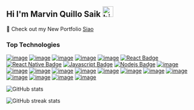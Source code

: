 ## Hi I'm Marvin Quillo Saik <img src="https://user-images.githubusercontent.com/1303154/88677602-1635ba80-d120-11ea-84d8-d263ba5fc3c0.gif" width="28px" height="28px" alt="hi">

🚀 Check out my New Portfolio [Siao](https://alqasimxiao.vercel.app/) 

### Top Technologies

[![image](https://img.shields.io/badge/-HTML5-E34F26?style=for-the-badge&labelColor=black&logo=html5&logoColor=E34F26)](#) [![image](https://img.shields.io/badge/-CSS3-1572B6?style=for-the-badge&labelColor=black&logo=css3&logoColor=1572B6)](#) [![image](https://img.shields.io/badge/-Sass-CC6699?style=for-the-badge&labelColor=black&logo=sass&logoColor=CC6699)](#) [![image](https://img.shields.io/badge/-Tailwind%20CSS-38B2AC?style=for-the-badge&labelColor=black&logo=tailwind-css&logoColor=38B2AC)](#) [![image](https://img.shields.io/badge/-Bootstrap-563D7C?style=for-the-badge&labelColor=black&logo=bootstrap&logoColor=563D7C)](#) [![React Badge](https://img.shields.io/badge/-React-61DBFB?style=for-the-badge&labelColor=black&logo=react&logoColor=61DBFB)](#) [![React Native Badge](https://img.shields.io/badge/-React_Native-61DBFB?style=for-the-badge&labelColor=black&logo=react&logoColor=61DBFB)](#) [![Javascript Badge](https://img.shields.io/badge/-Javascript-F0DB4F?style=for-the-badge&labelColor=black&logo=javascript&logoColor=F0DB4F)](#) [![Nodejs Badge](https://img.shields.io/badge/-Nodejs-3C873A?style=for-the-badge&labelColor=black&logo=node.js&logoColor=3C873A)](#) [![image](https://img.shields.io/badge/-Express.js-000000?style=for-the-badge&labelColor=black&logo=express&logoColor=white)](#) [![image](https://img.shields.io/badge/-Python-3776AB?style=for-the-badge&labelColor=black&logo=python&logoColor=3776AB)](#) [![image](https://img.shields.io/badge/-C++-00599C?style=for-the-badge&labelColor=black&logo=c%2B%2B&logoColor=00599C)](#) [![image](https://img.shields.io/badge/-Firebase-FFCA28?style=for-the-badge&labelColor=black&logo=firebase&logoColor=FFCA28)](#) [![image](https://img.shields.io/badge/-Git-F05032?style=for-the-badge&labelColor=black&logo=git&logoColor=F05032)](#) [![image](https://img.shields.io/badge/-GitHub-181717?style=for-the-badge&labelColor=black&logo=github&logoColor=181717)](#) [![image](https://img.shields.io/badge/-C%23-239120?style=for-the-badge&labelColor=black&logo=c-sharp&logoColor=239120)](#) [![image](https://img.shields.io/badge/-PHP-777BB4?style=for-the-badge&labelColor=black&logo=php&logoColor=777BB4)](#) [![image](https://img.shields.io/badge/-MySQL-4479A1?style=for-the-badge&labelColor=black&logo=mysql&logoColor=4479A1)](#) [![image](https://img.shields.io/badge/-jQuery-0769AD?style=for-the-badge&labelColor=black&logo=jquery&logoColor=0769AD)](#) [![image](https://img.shields.io/badge/-SQLite-003B57?style=for-the-badge&labelColor=black&logo=sqlite&logoColor=003B57)](#) [![image](https://img.shields.io/badge/-Material--UI-0081CB?style=for-the-badge&labelColor=black&logo=material-ui&logoColor=0081CB)](#) [![image](https://img.shields.io/badge/-JSON-000000?style=for-the-badge&labelColor=black&logo=json&logoColor=000000)](#)


![GitHub stats](https://github-readme-stats.vercel.app/api?username=19Vin70&show_icons=true)  

![GitHub streak stats](https://streak-stats.demolab.com/?user=19Vin70)  
